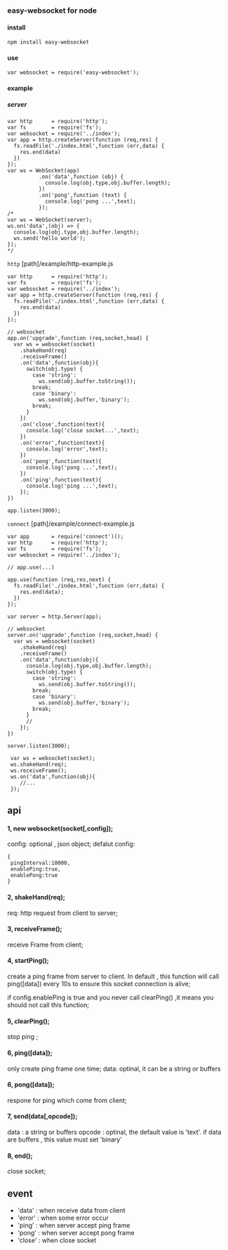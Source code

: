 ### easy-websocket for node

#### install
```
npm install easy-websocket
```
#### use
```
var websocket = require('easy-websocket');
```

#### example 
##### server



```
var http      = require('http');
var fs        = require('fs');
var websocket = require('../index');
var app = http.createServer(function (req,res) {
  fs.readFile('./index.html',function (err,data) {
    res.end(data)
  })
});
var ws = WebSocket(app)
          .on('data',function (obj) {
            console.log(obj.type,obj.buffer.length);
          })
          .on('pong',function (text) {
            console.log('pong ...',text);
          });
/*
var ws = WebSocket(server);
ws.on('data',(obj) => {
  console.log(obj.type,obj.buffer.length);
  ws.send('hello world');
});
*/
```

`http`   [path]/example/http-example.js

```
var http      = require('http');
var fs        = require('fs');
var websocket = require('../index');
var app = http.createServer(function (req,res) {
  fs.readFile('./index.html',function (err,data) {
    res.end(data)
  })
});

// websocket
app.on('upgrade',function (req,socket,head) {
  var ws = websocket(socket)
    .shakeHand(req)
    .receiveFrame()
    .on('data',function(obj){
      switch(obj.type) {
        case 'string':
          ws.send(obj.buffer.toString());
        break;
        case 'binary':
          ws.send(obj.buffer,'binary');
        break;
      }
    })
    .on('close',function(text){
      console.log('close socket...',text);
    })
    .on('error',function(text){
      console.log('error',text);
    })
    .on('pong',function(text){
      console.log('pong ...',text);
    })
    .on('ping',function(text){
      console.log('ping ...',text);
    });
})

app.listen(3000);

```

`connect`  [path]/example/connect-example.js

```
var app       = require('connect')();
var http      = require('http');
var fs        = require('fs');
var websocket = require('../index');

// app.use(...)

app.use(function (req,res,next) {
  fs.readFile('./index.html',function (err,data) {
    res.end(data);
  })
});

var server = http.Server(app);

// websocket
server.on('upgrade',function (req,socket,head) {
  var ws = websocket(socket)
    .shakeHand(req)
    .receiveFrame()
    .on('data',function(obj){
      console.log(obj.type,obj.buffer.length);
      switch(obj.type) {
        case 'string':
          ws.send(obj.buffer.toString());
        break;
        case 'binary':
          ws.send(obj.buffer,'binary');
        break;
      }
      //
    });
})

server.listen(3000);

```

```
 var ws = websocket(socket);
 ws.shakeHand(req);
 ws.receiveFrame();
 ws.on('data',function(obj){
 	//...
 });
```


## api

#### 1, new websocket(socket[,config]);
config: optional , json object;
defalut config:

```
{
 pingInterval:10000,
 enablePing:true,
 enablePong:true
}
```
#### 2, shakeHand(req);
req: http request from client to server;

#### 3, receiveFrame();
receive Frame from client;

#### 4, startPing();
create a ping frame from server to client. In default , this function will call ping([data]) every 10s to ensure this socket connection is alive;

if config.enablePing is true and you never call clearPing() ,it means you should not call this function;

#### 5, clearPing();
stop ping ;

#### 6, ping([data]);
only create ping frame one time;
data: optinal, it can be a string or buffers

#### 6, pong([data]);
respone for ping which come from client;

#### 7, send(data[,opcode]);
data : a string or buffers
opcode : optinal, the default value is 'text'. if data are buffers , this value must set 'binary'

#### 8, end();
close socket;

## event 
* 'data' : when receive data from client
* 'error' : when some error occur
* 'ping' : when server accept ping frame
* 'pong' : when server accept pong frame
* 'close' : when close socket





















